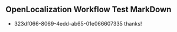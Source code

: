## OpenLocalization Workflow Test MarkDown
* 323df066-8069-4edd-ab65-01e066607335 thanks!

<!--HONumber=Aug16_HO1-->


